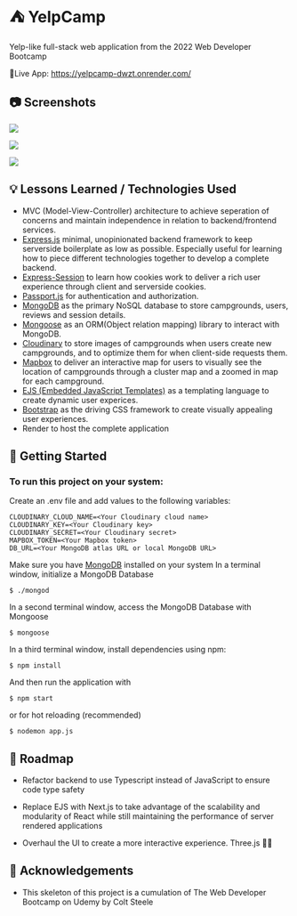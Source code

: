 
# ⛺ YelpCamp

Yelp-like full-stack web application from the 2022 Web Developer Bootcamp


🚨Live App: https://yelpcamp-dwzt.onrender.com/

## 📷 Screenshots

![](https://user-images.githubusercontent.com/48499839/174972530-0c992a40-138b-473d-ae9a-bd7f2a02872a.png)

![](https://user-images.githubusercontent.com/48499839/174972755-329e303c-87a8-43cd-85c8-7a2da3abb32c.png)

![](https://user-images.githubusercontent.com/48499839/174972894-ca88c718-6a59-44f7-901b-f24f30621d83.png)



## 💡 Lessons Learned / Technologies Used

- MVC (Model-View-Controller) architecture to achieve seperation of concerns and maintain independence in relation to backend/frontend services.
- [Express.js](https://github.com/expressjs/express) minimal, unopinionated backend framework to keep serverside boilerplate as low as possible. Especially useful for learning how to piece different technologies together to develop a complete backend.
- [Express-Session](https://github.com/expressjs/session) to learn how cookies work to deliver a rich user experience through client and serverside cookies.
- [Passport.js](https://github.com/jaredhanson/passport) for authentication and authorization.
- [MongoDB](https://github.com/mongodb/mongo) as the primary NoSQL database to store campgrounds, users, reviews and session details. 
- [Mongoose](https://github.com/Automattic/mongoose) as an ORM(Object relation mapping) library to interact with MongoDB.
- [Cloudinary](https://github.com/cloudinary/cloudinary_npm) to store images of campgrounds when users create new campgrounds, and to optimize them for when client-side requests them.
- [Mapbox](https://github.com/mapbox/mapbox-gl-js) to deliver an interactive map for users to visually see the location of campgrounds through a cluster map and a zoomed in map for each campground.
- [EJS (Embedded JavaScript Templates)](https://github.com/mde/ejs) as a templating language to create dynamic user experices.
- [Bootstrap](https://github.com/twbs/bootstrap) as the driving CSS framework to create visually appealing user experiences.
- Render to host the complete application
## 🚀 Getting Started
### To run this project on your system:
Create an .env file and add values to the following variables:
```
CLOUDINARY_CLOUD_NAME=<Your Cloudinary cloud name>
CLOUDINARY_KEY=<Your Cloudinary key>
CLOUDINARY_SECRET=<Your Cloudinary secret>
MAPBOX_TOKEN=<Your Mapbox token>
DB_URL=<Your MongoDB atlas URL or local MongoDB URL>
```
Make sure you have [MongoDB](https://docs.mongodb.com/manual/installation/) installed on your system
In a terminal window, initialize a MongoDB Database 
```
$ ./mongod
```
In a second terminal window, access the MongoDB Database with Mongoose
```
$ mongoose
```
In a third terminal window, install dependencies using npm:

```
$ npm install
```
And then run the application with
```
$ npm start
```
or for hot reloading (recommended)
```
$ nodemon app.js
```
## 🚗 Roadmap

- Refactor backend to use Typescript instead of JavaScript to ensure code type safety

- Replace EJS with Next.js to take advantage of the scalability and modularity of React while still maintaining the performance of server rendered applications

- Overhaul the UI to create a more interactive experience. Three.js 👀👀


## 📣 Acknowledgements

 - This skeleton of this project is a cumulation of The Web Developer Bootcamp on Udemy by Colt Steele

